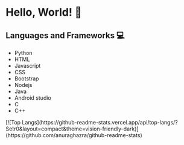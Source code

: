 <h1>Hello, World! 👋</h1>

<h2>Languages and Frameworks 💻</h2>
<ul>
  <li>Python</li>
  <li>HTML</li>
  <li>Javascript</li>
  <li>CSS</li>
  <li>Bootstrap</li>
  <li>Nodejs</li>
  <li>Java</li>
  <li>Android studio</li>
  <li>C</li>
  <li>C++</li>
</ul>
[![Top Langs](https://github-readme-stats.vercel.app/api/top-langs/?Setr0&layout=compact&theme=vision-friendly-dark)](https://github.com/anuraghazra/github-readme-stats)
